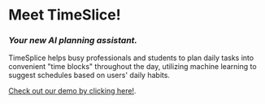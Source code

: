 # **Meet TimeSlice!**
### _Your new AI planning assistant._


TimeSplice helps busy professionals and students to plan daily tasks into convenient "time blocks" throughout the day, 
utilizing machine learning to suggest schedules based on users' daily habits.

[Check out our demo by clicking here!](https://pages.github.com/).
